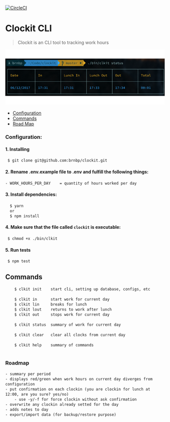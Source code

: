 
[![CircleCI](https://circleci.com/gh/brnbp/clockit/tree/master.svg?style=svg)](https://circleci.com/gh/brnbp/clockit/tree/master)

# Clockit CLI
> Clockit is an CLI tool to tracking work hours


![screenshot](https://github.com/brnbp/clockit/blob/master/github/example.gif)


- [Configuration](#configuration)
- [Commands](#commands)
- [Road Map](#roadmap)



### Configuration:
 #### 1. Installing
  ```
   $ git clone git@github.com:brnbp/clockit.git
  ```

 #### 2. Rename .env.example file to .env and fulfill the following things:
    - WORK_HOURS_PER_DAY    = quantity of hours worked per day


 #### 3. Install dependencies:
  ````
    $ yarn 
    or
    $ npm install
  ````

 #### 4. Make sure that the file called `clockit` is executable:
  ````
   $ chmod +x ./bin/clkit
  ````

 #### 5. Run tests
  ````
   $ npm test
  ````


## Commands
````
    $ clkit init    start cli, setting up database, configs, etc

    $ clkit in      start work for current day
    $ clkit lin     breaks for lunch
    $ clkit lout    returns to work after lunch
    $ clkit out     stops work for current day

    $ clkit status  summary of work for current day

    $ clkit clear   clear all clocks from current day

    $ clkit help    summary of commands
     
````


### Roadmap
    - summary per period
    - displays red/green when work hours on current day diverges from configuration
    - put confirmation on each clockin (you are clockin for lunch at 12:00, are you sure? yes/no) 
        - use -y/-f for force clockin without ask confirmation
    - overwrite any clockin already setted for the day
    - adds notes to day
    - export/import data (for backup/restore purpose)
